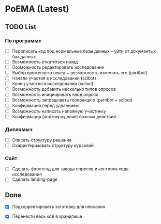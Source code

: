 # PoEMA (Latest)

## TODO List
### По программе
- [ ] Переписать код под нормальные базы данных – уйти от документых баз данных
- [ ] Возможность откатиться назад
- [ ] Dозможность редактировать исследование
- [ ] Выбор временного пояса + возможность изменить его (partibot)
- [ ] Начало участия в исследовании (scibot)
- [ ] Конец участия в исследовании (scibot)
- [ ] Возможность добавить несколько типов опросов 
- [ ] Возможность инициировать ввод опроса
- [ ] Возможность запрашивать геолоакцию (partibot + scibot)
- [ ] Конфирмация перед удлаением
- [ ] Возможность написать напрямую участинку
- [ ] Конфирмация (подтверждение) важных действий

### Дипломыч
- [ ] Описать структуру решения
- [ ] Охарактеризовать структуру курсовой
      
### Сайт
- [ ] Сделать фронтенд для завода опросов и контроля хода исследования
- [ ] Сделать landing-page

## Done
- [X] Подкорректировать заготовку для описания
- [X] Перенести весь код в хранилише

